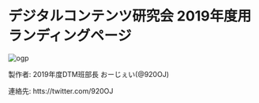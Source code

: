 # デジタルコンテンツ研究会 2019年度用ランディングページ

![ogp](https://user-images.githubusercontent.com/39210441/90947319-e1dbc280-e46f-11ea-8a7d-54951efac53b.png)

製作者: 2019年度DTM班部長 おーじぇい(@920OJ)


連絡先: htts://twitter.com/920OJ